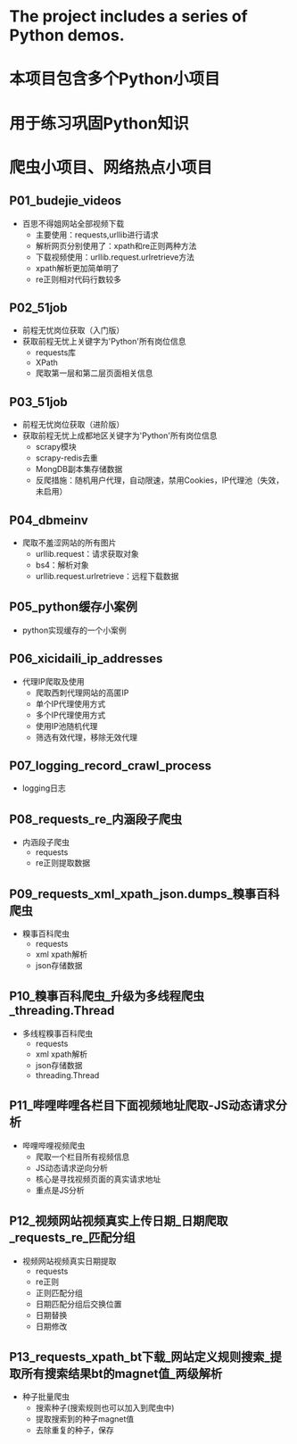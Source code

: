 # The project includes a series of Python demos.

# 本项目包含多个Python小项目
# 用于练习巩固Python知识
# 爬虫小项目、网络热点小项目

## P01_budejie_videos
- 百思不得姐网站全部视频下载
    - 主要使用：requests,urllib进行请求
    - 解析网页分别使用了：xpath和re正则两种方法
    - 下载视频使用：urllib.request.urlretrieve方法
    - xpath解析更加简单明了
    - re正则相对代码行数较多

## P02_51job
- 前程无忧岗位获取（入门版）
- 获取前程无忧上关键字为'Python'所有岗位信息
    - requests库
    - XPath
    - 爬取第一层和第二层页面相关信息
    
## P03_51job
- 前程无忧岗位获取（进阶版）
- 获取前程无忧上成都地区关键字为'Python'所有岗位信息
    - scrapy模块
    - scrapy-redis去重
    - MongDB副本集存储数据  
    - 反爬措施：随机用户代理，自动限速，禁用Cookies，IP代理池（失效，未启用）  

## P04_dbmeinv
- 爬取不羞涩网站的所有图片
    - urllib.request：请求获取对象
    - bs4：解析对象
    - urllib.request.urlretrieve：远程下载数据
    
## P05_python缓存小案例
- python实现缓存的一个小案例

## P06_xicidaili_ip_addresses
- 代理IP爬取及使用
    - 爬取西刺代理网站的高匿IP
    - 单个IP代理使用方式
    - 多个IP代理使用方式
    - 使用IP池随机代理
    - 筛选有效代理，移除无效代理

## P07_logging_record_crawl_process
- logging日志

## P08_requests_re_内涵段子爬虫
- 内涵段子爬虫
    - requests
    - re正则提取数据
    
## P09_requests_xml_xpath_json.dumps_糗事百科爬虫
- 糗事百科爬虫
    - requests
    - xml xpath解析
    - json存储数据
    
## P10_糗事百科爬虫_升级为多线程爬虫_threading.Thread
- 多线程糗事百科爬虫
    - requests
    - xml xpath解析
    - json存储数据
    - threading.Thread
    
## P11_哔哩哔哩各栏目下面视频地址爬取-JS动态请求分析
- 哔哩哔哩视频爬虫
    - 爬取一个栏目所有视频信息
    - JS动态请求逆向分析
    - 核心是寻找视频页面的真实请求地址
    - 重点是JS分析
## P12_视频网站视频真实上传日期_日期爬取_requests_re_匹配分组
- 视频网站视频真实日期提取
    - requests
    - re正则
    - 正则匹配分组
    - 日期匹配分组后交换位置
    - 日期替换
    - 日期修改
    
## P13_requests_xpath_bt下载_网站定义规则搜索_提取所有搜索结果bt的magnet值_两级解析
- 种子批量爬虫
    - 搜索种子(搜索规则也可以加入到爬虫中)
    - 提取搜索到的种子magnet值
    - 去除重复的种子，保存


